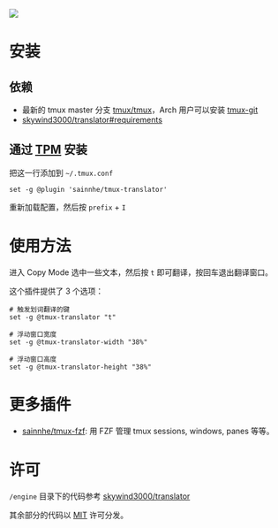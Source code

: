 ![](https://gitlab.com/sainnhe/img/-/raw/master/translator.png)

# 安装

## 依赖

- 最新的 tmux master 分支 [tmux/tmux](https://github.com/tmux/tmux)，Arch 用户可以安装 [tmux-git](https://aur.archlinux.org/packages/tmux-git/)
- [skywind3000/translator#requirements](https://github.com/skywind3000/translator#requirements)

## 通过 [TPM](https://github.com/tmux-plugins/tpm/) 安装

把这一行添加到 `~/.tmux.conf`

```tmux
set -g @plugin 'sainnhe/tmux-translator'
```

重新加载配置，然后按 `prefix` + `I`

# 使用方法

进入 Copy Mode 选中一些文本，然后按 `t` 即可翻译，按回车退出翻译窗口。

这个插件提供了 3 个选项：

```tmux
# 触发划词翻译的键
set -g @tmux-translator "t"

# 浮动窗口宽度
set -g @tmux-translator-width "38%"

# 浮动窗口高度
set -g @tmux-translator-height "38%"
```

# 更多插件

- [sainnhe/tmux-fzf](https://github.com/sainnhe/tmux-fzf): 用 FZF 管理 tmux sessions, windows, panes 等等。

# 许可

`/engine` 目录下的代码参考 [skywind3000/translator](https://github.com/skywind3000/translator)

其余部分的代码以 [MIT](./LICENSE) 许可分发。

